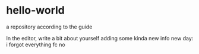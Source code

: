 # hello-world
a repository according to the guide

In the editor, write a bit about yourself
adding some kinda new info 
new day: i forgot everything
fc no